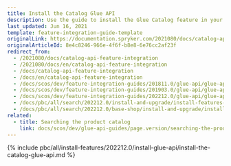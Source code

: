 ```yaml
---
title: Install the Catalog Glue API
description: Use the guide to install the Glue Catalog feature in your project.
last_updated: Jun 16, 2021
template: feature-integration-guide-template
originalLink: https://documentation.spryker.com/2021080/docs/catalog-api-feature-integration
originalArticleId: 8e4c8246-966e-4f6f-b8e8-6e76cc2af23f
redirect_from:
  - /2021080/docs/catalog-api-feature-integration
  - /2021080/docs/en/catalog-api-feature-integration
  - /docs/catalog-api-feature-integration
  - /docs/en/catalog-api-feature-integration
  - /docs/scos/dev/feature-integration-guides/201811.0/glue-api/glue-api-catalog-feature-integration.html
  - /docs/scos/dev/feature-integration-guides/201903.0/glue-api/glue-api-catalog-feature-integration.html
  - /docs/scos/dev/feature-integration-guides/202212.0/glue-api/glue-api-catalog-feature-integration.html
  - /docs/pbc/all/search/202212.0/install-and-upgrade/install-features-and-glue-api/install-the-catalog-glue-api.html
  - /docs/pbc/all/search/202212.0/base-shop/install-and-upgrade/install-features-and-glue-api/install-the-catalog-glue-api.html
related:
  - title: Searching the product catalog
    link: docs/scos/dev/glue-api-guides/page.version/searching-the-product-catalog.html
---
```


{% include pbc/all/install-features/202212.0/install-glue-api/install-the-catalog-glue-api.md %} <!-- To edit, see /_includes/pbc/all/install-features/202212.0/install-glue-api/install-the-catalog-glue-api.md -->

